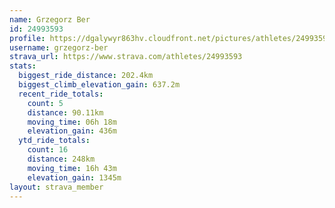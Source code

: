 ```yaml
---
name: Grzegorz Ber
id: 24993593
profile: https://dgalywyr863hv.cloudfront.net/pictures/athletes/24993593/7453165/11/large.jpg
username: grzegorz-ber
strava_url: https://www.strava.com/athletes/24993593
stats:
  biggest_ride_distance: 202.4km
  biggest_climb_elevation_gain: 637.2m
  recent_ride_totals:
    count: 5
    distance: 90.11km
    moving_time: 06h 18m
    elevation_gain: 436m
  ytd_ride_totals:
    count: 16
    distance: 248km
    moving_time: 16h 43m
    elevation_gain: 1345m
layout: strava_member
--- 
```

